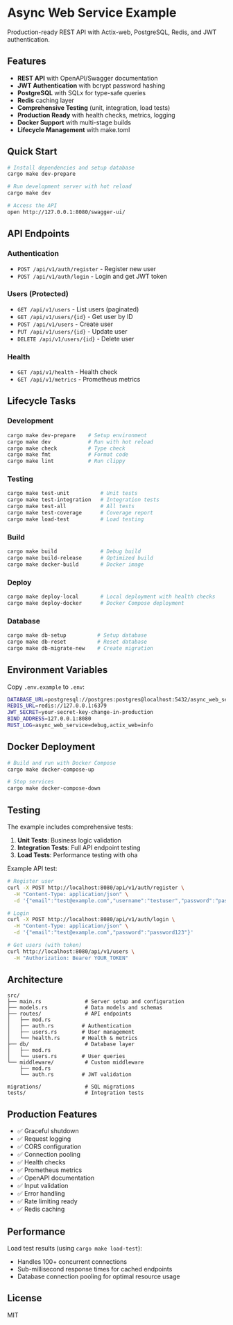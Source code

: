 # Async Web Service Example

Production-ready REST API with Actix-web, PostgreSQL, Redis, and JWT authentication.

## Features

- **REST API** with OpenAPI/Swagger documentation
- **JWT Authentication** with bcrypt password hashing
- **PostgreSQL** with SQLx for type-safe queries
- **Redis** caching layer
- **Comprehensive Testing** (unit, integration, load tests)
- **Production Ready** with health checks, metrics, logging
- **Docker Support** with multi-stage builds
- **Lifecycle Management** with make.toml

## Quick Start

```bash
# Install dependencies and setup database
cargo make dev-prepare

# Run development server with hot reload
cargo make dev

# Access the API
open http://127.0.0.1:8080/swagger-ui/
```

## API Endpoints

### Authentication
- `POST /api/v1/auth/register` - Register new user
- `POST /api/v1/auth/login` - Login and get JWT token

### Users (Protected)
- `GET /api/v1/users` - List users (paginated)
- `GET /api/v1/users/{id}` - Get user by ID
- `POST /api/v1/users` - Create user
- `PUT /api/v1/users/{id}` - Update user
- `DELETE /api/v1/users/{id}` - Delete user

### Health
- `GET /api/v1/health` - Health check
- `GET /api/v1/metrics` - Prometheus metrics

## Lifecycle Tasks

### Development
```bash
cargo make dev-prepare    # Setup environment
cargo make dev            # Run with hot reload
cargo make check          # Type check
cargo make fmt            # Format code
cargo make lint           # Run clippy
```

### Testing
```bash
cargo make test-unit          # Unit tests
cargo make test-integration   # Integration tests
cargo make test-all           # All tests
cargo make test-coverage      # Coverage report
cargo make load-test          # Load testing
```

### Build
```bash
cargo make build              # Debug build
cargo make build-release      # Optimized build
cargo make docker-build       # Docker image
```

### Deploy
```bash
cargo make deploy-local       # Local deployment with health checks
cargo make deploy-docker      # Docker Compose deployment
```

### Database
```bash
cargo make db-setup          # Setup database
cargo make db-reset          # Reset database
cargo make db-migrate-new    # Create migration
```

## Environment Variables

Copy `.env.example` to `.env`:

```bash
DATABASE_URL=postgresql://postgres:postgres@localhost:5432/async_web_service
REDIS_URL=redis://127.0.0.1:6379
JWT_SECRET=your-secret-key-change-in-production
BIND_ADDRESS=127.0.0.1:8080
RUST_LOG=async_web_service=debug,actix_web=info
```

## Docker Deployment

```bash
# Build and run with Docker Compose
cargo make docker-compose-up

# Stop services
cargo make docker-compose-down
```

## Testing

The example includes comprehensive tests:

1. **Unit Tests**: Business logic validation
2. **Integration Tests**: Full API endpoint testing
3. **Load Tests**: Performance testing with oha

Example API test:
```bash
# Register user
curl -X POST http://localhost:8080/api/v1/auth/register \
  -H "Content-Type: application/json" \
  -d '{"email":"test@example.com","username":"testuser","password":"password123"}'

# Login
curl -X POST http://localhost:8080/api/v1/auth/login \
  -H "Content-Type: application/json" \
  -d '{"email":"test@example.com","password":"password123"}'

# Get users (with token)
curl http://localhost:8080/api/v1/users \
  -H "Authorization: Bearer YOUR_TOKEN"
```

## Architecture

```
src/
├── main.rs              # Server setup and configuration
├── models.rs            # Data models and schemas
├── routes/              # API endpoints
│   ├── mod.rs
│   ├── auth.rs         # Authentication
│   ├── users.rs        # User management
│   └── health.rs       # Health & metrics
├── db/                  # Database layer
│   ├── mod.rs
│   └── users.rs        # User queries
└── middleware/          # Custom middleware
    ├── mod.rs
    └── auth.rs         # JWT validation

migrations/              # SQL migrations
tests/                   # Integration tests
```

## Production Features

- ✅ Graceful shutdown
- ✅ Request logging
- ✅ CORS configuration
- ✅ Connection pooling
- ✅ Health checks
- ✅ Prometheus metrics
- ✅ OpenAPI documentation
- ✅ Input validation
- ✅ Error handling
- ✅ Rate limiting ready
- ✅ Redis caching

## Performance

Load test results (using `cargo make load-test`):
- Handles 100+ concurrent connections
- Sub-millisecond response times for cached endpoints
- Database connection pooling for optimal resource usage

## License

MIT
